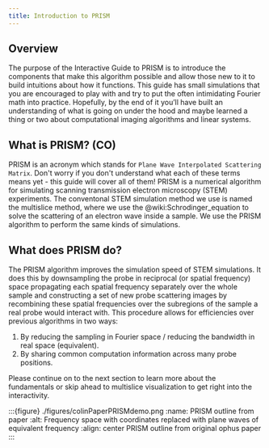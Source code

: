 ```yaml
---
title: Introduction to PRISM
---
```


## Overview

The purpose of the Interactive Guide to PRISM is to introduce the components that make this algorithm possible and allow those new to it to build intuitions about how it functions. This guide has small simulations that you are encouraged to play with and try to put the often intimidating Fourier math into practice. Hopefully, by the end of it you’ll have built an understanding of what is going on under the hood and maybe learned a thing or two about computational imaging algorithms and linear systems.


## What is PRISM? (CO)

PRISM is an acronym which stands for `Plane Wave Interpolated Scattering Matrix`. Don't worry if you don't understand what each of these terms means yet - this guide will cover all of them! PRISM is a numerical algorithm for simulating scanning transmission electron microscopy (STEM) experiments. The conventonal STEM simulation method we use is named the multislice method, where we use the @wiki:Schrodinger_equation to solve the scattering of an electron wave inside a sample. We use the PRISM algorithm to perform the same kinds of simulations.


## What does PRISM do?

The PRISM algorithm improves the simulation speed of STEM simulations. It does this by downsampling the probe in reciprocal (or spatial frequency) space propagating each spatial frequency separately over the whole sample and constructing a set of new probe scattering images by recombining these spatial frequencies over the subregions of the sample a real probe would interact with. This procedure allows for efficiencies over previous algorithms in two ways:

1. By reducing the sampling in Fourier space / reducing the bandwidth in real space (equivalent).  
2. By sharing common computation information across many probe positions. 

Please continue on to the next section to learn more about the fundamentals or skip ahead to multislice visualization to get right into the interactivity.

:::{figure} ./figures/colinPaperPRISMdemo.png
:name: PRISM outline from paper
:alt: Frequency space with coordinates replaced with plane waves of equivalent frequency
:align: center
PRISM outline from original ophus paper
:::
